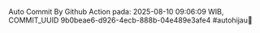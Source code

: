 Auto Commit By Github Action pada: 2025-08-10 09:06:09 WIB, COMMIT_UUID 9b0beae6-d926-4ecb-888b-04e489e3afe4 #autohijau🗿
